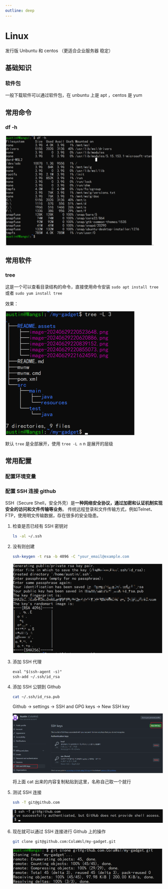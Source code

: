 ```yaml
---
outline: deep
---
```


# Linux

发行版 Unbuntu 和 centos （更适合企业服务器 稳定）

## 基础知识

### 软件包

一般下载软件可以通过软件包，在 unbuntu 上是 apt ，centos 是 yum

## 常用命令

### df -h

![image-20240701201836804](Linux.assets/image-20240701201836804.png)

## 常用软件

### tree

这是一个可以查看目录结构的命令，直接使用命令安装 `sudo apt install tree` 或者 `sudo yum install tree`

效果：

![image-20240701201805734](Linux.assets/image-20240701201805734.png)

默认 `tree` 是全部展开，使用 `tree -L n` n 是展开的层级

## 常用配置

### 配置环境变量

### 配置 SSH 连接 github

SSH（Secure Shell，安全外壳）是**一种网络安全协议，通过加密和认证机制实现安全的访问和文件传输等业务**。 传统远程登录和文件传输方式，例如Telnet、FTP，使用明文传输数据，存在很多的安全隐患。

1. 检查是否已经有 SSH 密钥对

   ```sh
   ls -al ~/.ssh
   ```

2. 没有则创建

   ```sh
   ssh-keygen -t rsa -b 4096 -C "your_email@example.com
   ```
   
   ![image-20240701201759629](Linux.assets/image-20240701201759629.png)
   
3. 添加 SSH 代理

   ```shell
   eval "$(ssh-agent -s)"
   ssh-add ~/.ssh/id_rsa
   ```

4. 添加 SSH 公钥到 Github

   ```sh
   cat ~/.ssh/id_rsa.pub
   ```

   Github -> settings -> SSH and GPG keys -> New SSH key

   ![image-20240701192012770](Linux.assets/image-20240701192012770.png)

   将上面 cat 出来的内容复制粘贴到这里，名称自己取一个就行

5. 测试 SSH 连接

   ```sh 
   ssh -T git@github.com
   ```

   ![image-20240701192338368](Linux.assets/image-20240701192338368.png)

6. 现在就可以通过 SSH 连接进行 Github 上的操作

   ```sh
   git clone git@github.com:ColaWsl/my-gadget.git
   ```

   ![image-20240701201743813](Linux.assets/image-20240701201743813.png)
